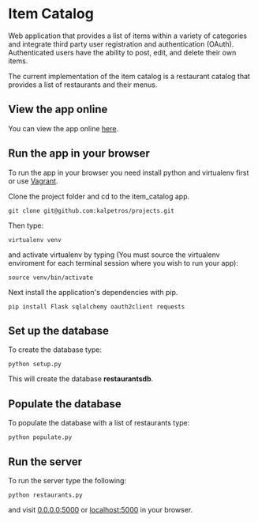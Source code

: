 # Item Catalog
Web application that provides a list of items within a variety of categories and integrate third party user registration and authentication (OAuth). Authenticated users have the ability to post, edit, and delete their own items.

The current implementation of the item catalog is a restaurant catalog that provides a list of restaurants and their menus.

## View the app online

You can view the app online [here](https://murmuring-waters-5277.herokuapp.com/).

## Run the app in your browser

To run the app in your browser you need install python and virtualenv first or use [Vagrant](https://github.com/kalpetros/projects/tree/master/tournament_results#git-virtualbox--vagrant).

Clone the project folder and cd to the item_catalog app.
```
git clone git@github.com:kalpetros/projects.git
```
Then type:
```
virtualenv venv
```
and activate virtualenv by typing (You must source the virtualenv enviroment for each terminal session where you wish to run your app):
```
source venv/bin/activate
```
Next install the application's dependencies with pip.
```
pip install Flask sqlalchemy oauth2client requests
```
## Set up the database

To create the database type:
```
python setup.py
```
This will create the database **restaurantsdb**.

## Populate the database

To populate the database with a list of restaurants type:
```
python populate.py
```
## Run the server

To run the server type the following:
```
python restaurants.py
```
and visit [0.0.0.0:5000](http://0.0.0.0:5000) or [localhost:5000](http://localhost:5000) in your browser.
